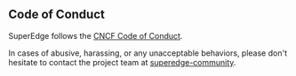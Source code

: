 ## Code of Conduct

SuperEdge follows the [CNCF Code of Conduct](https://github.com/cncf/foundation/blob/master/code-of-conduct.md).

In cases of abusive, harassing, or any unacceptable behaviors, please don't hesitate to contact the project team at [superedge-community](https://join.slack.com/t/superedge-workspace/shared_invite/zt-qclaoruf-pj8iKImmJnaJpfrUJBNleg).
